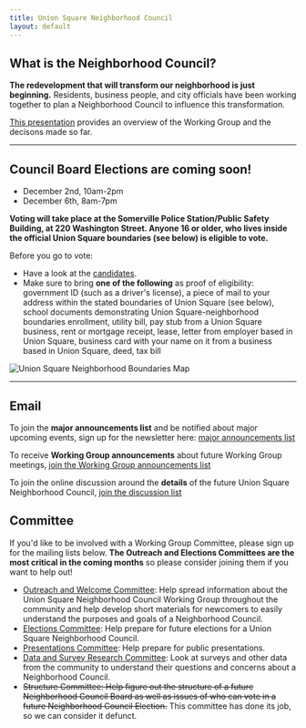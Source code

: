 ```yaml
---
title: Union Square Neighborhood Council
layout: default
---
```


## What is the Neighborhood Council?

**The redevelopment that will transform our neighborhood is just beginning.** Residents, business people, and city officials have been working together to plan a Neighborhood Council to influence this transformation.

[This presentation](https://docs.google.com/presentation/d/1Zg0cbAL8Zn12frl1hJm0Oea_zTw3LIJonKnc3XzIJFM/edit#slide=id.p) provides an overview of the Working Group and the decisons made so far.

****

## Council Board Elections are coming soon!

* December 2nd, 10am-2pm
* December 6th, 8am-7pm

**Voting will take place at the Somerville Police Station/Public Safety Building, at 220 Washington Street. Anyone 16 or older, who lives inside the official Union Square boundaries (see below) is eligible to vote.**

Before you go to vote:
* Have a look at the [candidates](/candidates).
* Make sure to bring **one of the following** as proof of eligibility: government ID (such as a driver's license), a piece of mail to your address within the stated boundaries of Union Square (see below), school documents demonstrating Union Square-neighborhood boundaries enrollment, utility bill, pay stub from a Union Square business, rent or mortgage receipt, lease, letter from employer based in Union Square, business card with your name on it from a business based in Union Square, deed, tax bill

![Union Square Neighborhood Boundaries Map](http://unionsquareneighborhoodcouncil.org/unionsquareboundaries.png "Neighborhood boundaries")

****

## Email

To join the **major announcements list** and be notified about major upcoming events, sign up for the newsletter here: [major announcements list](http://tinyletter.com/unionsquareneighborhoodcouncil)

To receive **Working Group announcements** about future Working Group meetings, [join the Working Group announcements list](https://groups.google.com/forum/#!forum/usnc-wg-announcements)

To join the online discussion around the **details** of the future Union Square Neighborhood Council, [join the discussion list](https://groups.google.com/forum/#!forum/usnc-wg-discussion)


## Committee

If you'd like to be involved with a Working Group Committee, please sign up for the mailing lists below. **The Outreach and Elections Committees are the most critical in the coming months** so please consider joining them if you want to help out!

* [Outreach and Welcome Committee](https://groups.google.com/forum/#!forum/usnc-wg-outreach): Help spread information about the Union Square Neighborhood Council Working Group throughout the community and help develop short materials for newcomers to easily understand the purposes and goals of a Neighborhood Council.
* [Elections Committee](https://groups.google.com/forum/#!forum/usnc-wg-elections): Help prepare for future elections for a Union Square Neighborhood Council.
* [Presentations Committee](https://groups.google.com/forum/#!forum/usnc-wg-presentations): Help prepare for public presentations.
* [Data and Survey Research Committee](https://groups.google.com/forum/#!forum/usnc-wg-data): Look at surveys and other data from the community to understand their questions and concerns about a Neighborhood Council.
* ~~Structure Committee: Help figure out the structure of a future Neighborhood Council Board as well as issues of who can vote in a future Neighborhood Council Election.~~ This committee has done its job, so we can consider it defunct.
